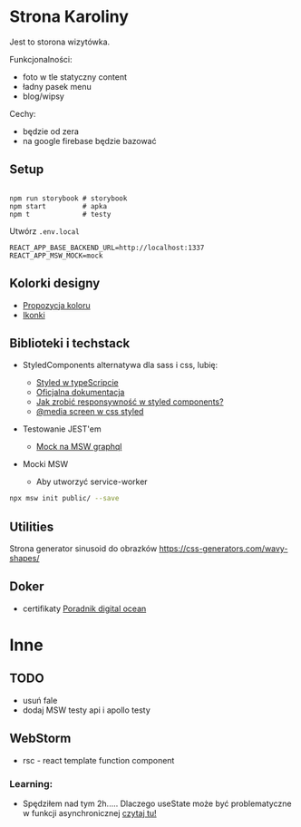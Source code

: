 # Strona Karoliny

Jest to storona wizytówka.

Funkcjonalności:

- foto w tle statyczny content
- ładny pasek menu
- blog/wipsy

Cechy:

- będzie od zera
- na google firebase będzie bazować

## Setup

```shell

npm run storybook # storybook
npm start         # apka
npm t             # testy

```

Utwórz `.env.local`

```text
REACT_APP_BASE_BACKEND_URL=http://localhost:1337
REACT_APP_MSW_MOCK=mock
```

## Kolorki designy

- [Propozycja koloru](https://colorhunt.co/palette/222831393e4600adb5eeeeee)
- [Ikonki](https://www.flaticon.com/search?word=instagram)

## Biblioteki i techstack

- StyledComponents alternatywa dla sass i css, lubię:

  - [Styled w typeScripcie](https://fettblog.eu/typescript-react/styles/)
  - [Oficjalna dokumentacja](https://styled-components.com/docs/basics#adapting-based-on-props)
  - [Jak zrobić responsywność w styled components?](https://medium.com/styled-components/responsive-styled-components-in-3-minutes-ae3b58cca57b)
  - [@media screen w css styled](https://medium.com/styled-components/how-to-create-responsive-ui-with-styled-components-c6b71a3ce172)

- Testowanie JEST'em

  - [Mock na MSW graphql](https://mswjs.io/docs/getting-started/mocks/graphql-api)

- Mocki MSW
  - Aby utworzyć service-worker

```sh
npx msw init public/ --save
```

## Utilities

Strona generator sinusoid do obrazków
https://css-generators.com/wavy-shapes/

## Doker

- certifikaty [Poradnik digital ocean](https://www.digitalocean.com/community/tutorials/how-to-secure-a-containerized-node-js-application-with-nginx-let-s-encrypt-and-docker-compose)

# Inne

## TODO

- usuń fale
- dodaj MSW testy api i apollo testy

## WebStorm

- rsc - react template function component


### Learning:

- Spędziłem nad tym 2h..... Dlaczego useState może być problematyczne w funkcji asynchronicznej [czytaj tu!](https://javascript.plainenglish.io/why-you-shouldnt-always-use-usestate-658994693018)
